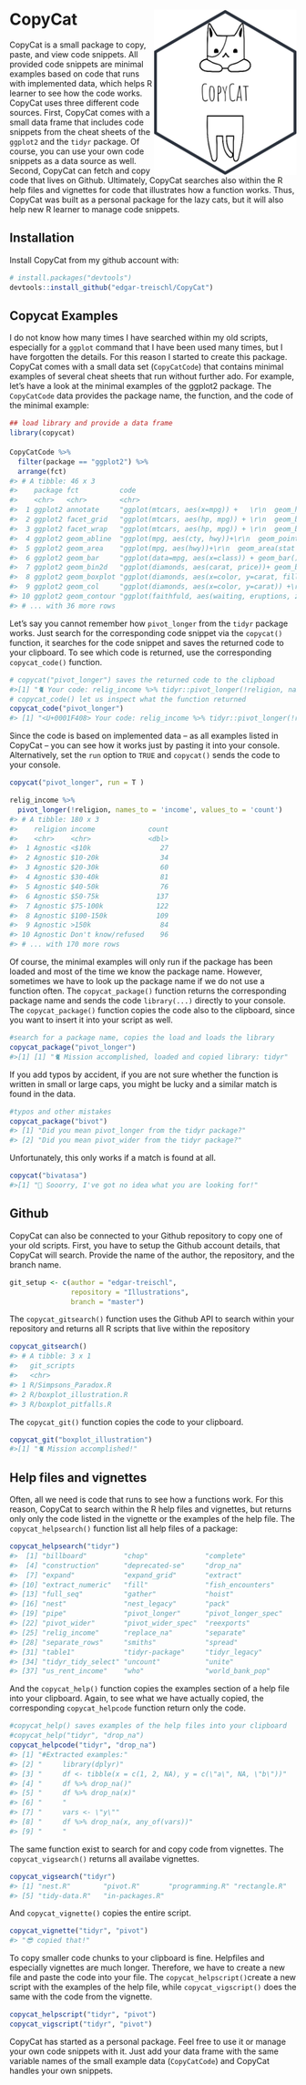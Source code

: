 
<!-- README.md is generated from README.Rmd. Please edit that file -->

# CopyCat <img src="man/figures/sticker.png" align="right" width="250/"/>

<!-- badges: start -->
<!-- badges: end -->

CopyCat is a small package to copy, paste, and view code snippets. All
provided code snippets are minimal examples based on code that runs with
implemented data, which helps R learner to see how the code works.
CopyCat uses three different code sources. First, CopyCat comes with a
small data frame that includes code snippets from the cheat sheets of
the `ggplot2` and the `tidyr` package. Of course, you can use your own
code snippets as a data source as well. Second, CopyCat can fetch and
copy code that lives on Github. Ultimately, CopyCat searches also within
the R help files and vignettes for code that illustrates how a function
works. Thus, CopyCat was built as a personal package for the lazy cats,
but it will also help new R learner to manage code snippets.

## Installation

Install CopyCat from my github account with:

``` r
# install.packages("devtools")
devtools::install_github("edgar-treischl/CopyCat")
```

## Copycat Examples

I do not know how many times I have searched within my old scripts,
especially for a `ggplot` command that I have been used many times, but
I have forgotten the details. For this reason I started to create this
package. CopyCat comes with a small data set (`CopyCatCode`) that
contains minimal examples of several cheat sheets that run without
further ado. For example, let’s have a look at the minimal examples of
the ggplot2 package. The `CopyCatCode` data provides the package name,
the function, and the code of the minimal example:

``` r
## load library and provide a data frame 
library(copycat)

CopyCatCode %>% 
  filter(package == "ggplot2") %>% 
  arrange(fct)
#> # A tibble: 46 x 3
#>    package fct          code                                                    
#>    <chr>   <chr>        <chr>                                                   
#>  1 ggplot2 annotate     "ggplot(mtcars, aes(x=mpg)) +   \r\n  geom_histogram(co~
#>  2 ggplot2 facet_grid   "ggplot(mtcars, aes(hp, mpg)) + \r\n  geom_blank() + \r~
#>  3 ggplot2 facet_wrap   "ggplot(mtcars, aes(hp, mpg)) + \r\n  geom_blank() + \r~
#>  4 ggplot2 geom_abline  "ggplot(mpg, aes(cty, hwy))+\r\n  geom_point()+\r\n  ge~
#>  5 ggplot2 geom_area    "ggplot(mpg, aes(hwy))+\r\n  geom_area(stat = \"bin\")" 
#>  6 ggplot2 geom_bar     "ggplot(data=mpg, aes(x=class)) + geom_bar()"           
#>  7 ggplot2 geom_bin2d   "ggplot(diamonds, aes(carat, price))+ geom_bin2d(binwid~
#>  8 ggplot2 geom_boxplot "ggplot(diamonds, aes(x=color, y=carat, fill=color)) +\~
#>  9 ggplot2 geom_col     "ggplot(diamonds, aes(x=color, y=carat)) +\r\n  geom_co~
#> 10 ggplot2 geom_contour "ggplot(faithfuld, aes(waiting, eruptions, z = density)~
#> # ... with 36 more rows
```

Let’s say you cannot remember how `pivot_longer` from the `tidyr`
package works. Just search for the corresponding code snippet via the
`copycat()` function, it searches for the code snippet and saves the
returned code to your clipboard. To see which code is returned, use the
corresponding `copycat_code()` function.

``` r
# copycat("pivot_longer") saves the returned code to the clipboad
#>[1] "🐈 Your code: relig_income %>% tidyr::pivot_longer(!religion, names_to = #>'income', values_to = 'count')"
# copycat_code() let us inspect what the function returned 
copycat_code("pivot_longer")
#> [1] "<U+0001F408> Your code: relig_income %>% tidyr::pivot_longer(!religion, names_to = 'income', values_to = 'count')"
```

Since the code is based on implemented data – as all examples listed in
CopyCat – you can see how it works just by pasting it into your console.
Alternatively, set the `run` option to `TRUE` and `copycat()` sends the
code to your console.

``` r
copycat("pivot_longer", run = T )
```

``` r
relig_income %>% 
  pivot_longer(!religion, names_to = 'income', values_to = 'count')
#> # A tibble: 180 x 3
#>    religion income             count
#>    <chr>    <chr>              <dbl>
#>  1 Agnostic <$10k                 27
#>  2 Agnostic $10-20k               34
#>  3 Agnostic $20-30k               60
#>  4 Agnostic $30-40k               81
#>  5 Agnostic $40-50k               76
#>  6 Agnostic $50-75k              137
#>  7 Agnostic $75-100k             122
#>  8 Agnostic $100-150k            109
#>  9 Agnostic >150k                 84
#> 10 Agnostic Don't know/refused    96
#> # ... with 170 more rows
```

Of course, the minimal examples will only run if the package has been
loaded and most of the time we know the package name. However, sometimes
we have to look up the package name if we do not use a function often.
The `copycat_package()` function returns the corresponding package name
and sends the code `library(...)` directly to your console. The
`copycat_package()` function copies the code also to the clipboard,
since you want to insert it into your script as well.

``` r
#search for a package name, copies the load and loads the library
copycat_package("pivot_longer")
#>[1] [1] "🐈 Mission accomplished, loaded and copied library: tidyr"
```

If you add typos by accident, if you are not sure whether the function
is written in small or large caps, you might be lucky and a similar
match is found in the data.

``` r
#typos and other mistakes 
copycat_package("bivot")
#> [1] "Did you mean pivot_longer from the tidyr package?"
#> [2] "Did you mean pivot_wider from the tidyr package?"
```

Unfortunately, this only works if a match is found at all.

``` r
copycat("bivatasa")
#>[1] "💩 Sooorry, I've got no idea what you are looking for!"
```

## Github

CopyCat can also be connected to your Github repository to copy one of
your old scripts. First, you have to setup the Github account details,
that CopyCat will search. Provide the name of the author, the
repository, and the branch name.

``` r
git_setup <- c(author = "edgar-treischl",
               repository = "Illustrations",
               branch = "master")
```

The `copycat_gitsearch()` function uses the Github API to search within
your repository and returns all R scripts that live within the
repository

``` r
copycat_gitsearch()
#> # A tibble: 3 x 1
#>   git_scripts             
#>   <chr>                   
#> 1 R/Simpsons_Paradox.R    
#> 2 R/boxplot_illustration.R
#> 3 R/boxplot_pitfalls.R
```

The `copycat_git()` function copies the code to your clipboard.

``` r
copycat_git("boxplot_illustration")
#>[1] "🐈 Mission accomplished!"
```

## Help files and vignettes

Often, all we need is code that runs to see how a functions work. For
this reason, CopyCat to search within the R help files and vignettes,
but returns only only the code listed in the vignette or the examples of
the help file. The `copycat_helpsearch()` function list all help files
of a package:

``` r
copycat_helpsearch("tidyr")
#>  [1] "billboard"         "chop"              "complete"         
#>  [4] "construction"      "deprecated-se"     "drop_na"          
#>  [7] "expand"            "expand_grid"       "extract"          
#> [10] "extract_numeric"   "fill"              "fish_encounters"  
#> [13] "full_seq"          "gather"            "hoist"            
#> [16] "nest"              "nest_legacy"       "pack"             
#> [19] "pipe"              "pivot_longer"      "pivot_longer_spec"
#> [22] "pivot_wider"       "pivot_wider_spec"  "reexports"        
#> [25] "relig_income"      "replace_na"        "separate"         
#> [28] "separate_rows"     "smiths"            "spread"           
#> [31] "table1"            "tidyr-package"     "tidyr_legacy"     
#> [34] "tidyr_tidy_select" "uncount"           "unite"            
#> [37] "us_rent_income"    "who"               "world_bank_pop"
```

And the `copycat_help()` function copies the examples section of a help
file into your clipboard. Again, to see what we have actually copied,
the corresponding `copycat_helpcode` function return only the code.

``` r
#copycat_help() saves examples of the help files into your clipboard
#copycat_help("tidyr", "drop_na")
copycat_helpcode("tidyr", "drop_na")
#> [1] "#Extracted examples:"                                       
#> [2] "     library(dplyr)"                                        
#> [3] "     df <- tibble(x = c(1, 2, NA), y = c(\"a\", NA, \"b\"))"
#> [4] "     df %>% drop_na()"                                      
#> [5] "     df %>% drop_na(x)"                                     
#> [6] "     "                                                      
#> [7] "     vars <- \"y\""                                         
#> [8] "     df %>% drop_na(x, any_of(vars))"                       
#> [9] "     "
```

The same function exist to search for and copy code from vignettes. The
`copycat_vigsearch()` returns all availabe vignettes.

``` r
copycat_vigsearch("tidyr")
#> [1] "nest.R"        "pivot.R"       "programming.R" "rectangle.R"  
#> [5] "tidy-data.R"   "in-packages.R"
```

And `copycat_vignette()` copies the entire script.

``` r
copycat_vignette("tidyr", "pivot")
#> "😎 copied that!"
```

To copy smaller code chunks to your clipboard is fine. Helpfiles and
especially vignettes are much longer. Therefore, we have to create a new
file and paste the code into your file. The `copycat_helpscript()`create
a new script with the examples of the help file, while
`copycat_vigscript()` does the same with the code from the vignette.

``` r
copycat_helpscript("tidyr", "pivot")
copycat_vigscript("tidyr", "pivot")
```

CopyCat has started as a personal package. Feel free to use it or manage
your own code snippets with it. Just add your data frame with the same
variable names of the small example data (`CopyCatCode`) and CopyCat
handles your own snippets.
